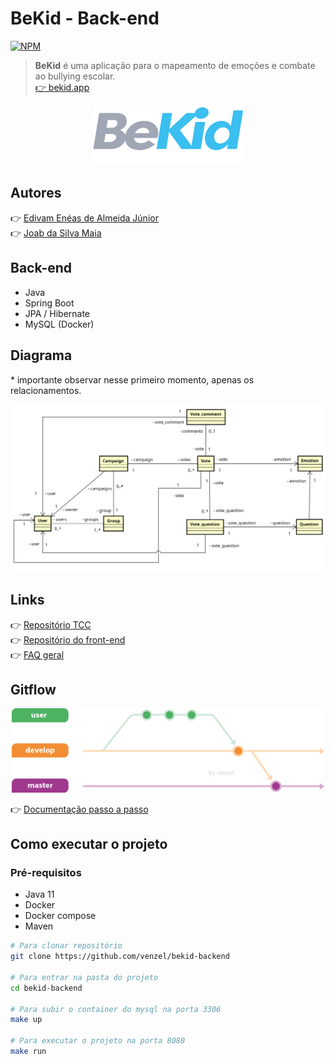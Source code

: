 # BeKid - Back-end

[![NPM](https://img.shields.io/npm/l/react)](https://github.com/venzel/bekid-backend/blob/master/LICENSE)

> **BeKid** é uma aplicação para o mapeamento de emoções e combate ao bullying escolar.<br /> <a href="http://bekid.app">👉 bekid.app</a>

<p align="center"><img src="./media/logos/bekid-v1.png" width="240" /></p>

## Autores

👉 <a href="https://www.linkedin.com/in/venzel">Edivam Enéas de Almeida Júnior</a><br />
👉 <a href="https://www.linkedin.com/in/joab-maia-383097202">Joab da Silva Maia</a>

## Back-end

-   Java
-   Spring Boot
-   JPA / Hibernate
-   MySQL (Docker)

## Diagrama

\* importante observar nesse primeiro momento, apenas os relacionamentos.

<p align="center"><img src="./media/diagrams/diagram-v1.png" width="600" /></p>

## Links

👉 <a href="https://github.com/venzel/bekid-tcc">Repositório TCC</a><br />
👉 <a href="https://github.com/venzel/bekid-frontend">Repositório do front-end</a><br />
👉 [FAQ geral](./FAQ.md)

## Gitflow

<p align="center"><img src="./media/images/gitflow-v1.png" width="500" /></p>

👉 [Documentação passo a passo](./faq/gitflow.md)

## Como executar o projeto

### Pré-requisitos

-   Java 11
-   Docker
-   Docker compose
-   Maven

```bash
# Para clonar repositório
git clone https://github.com/venzel/bekid-backend

# Para entrar na pasta do projeto
cd bekid-backend

# Para subir o container do mysql na porta 3306
make up

# Para executar o projeto na porta 8080
make run
```
